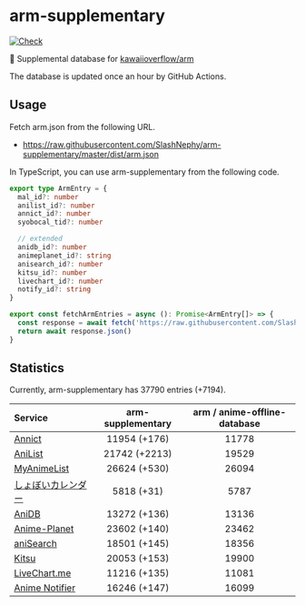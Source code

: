 # arm-supplementary

[![Check](https://github.com/SlashNephy/arm-supplementary/actions/workflows/check-node.yml/badge.svg)](https://github.com/SlashNephy/arm-supplementary/actions/workflows/check-node.yml)

💊 Supplemental database for [kawaiioverflow/arm](https://github.com/kawaiioverflow/arm)

The database is updated once an hour by GitHub Actions.

## Usage

Fetch arm.json from the following URL.

- https://raw.githubusercontent.com/SlashNephy/arm-supplementary/master/dist/arm.json

In TypeScript, you can use arm-supplementary from the following code.

```TypeScript
export type ArmEntry = {
  mal_id?: number
  anilist_id?: number
  annict_id?: number
  syobocal_tid?: number

  // extended
  anidb_id?: number
  animeplanet_id?: string
  anisearch_id?: number
  kitsu_id?: number
  livechart_id?: number
  notify_id?: string
}

export const fetchArmEntries = async (): Promise<ArmEntry[]> => {
  const response = await fetch('https://raw.githubusercontent.com/SlashNephy/arm-supplementary/master/dist/arm.json')
  return await response.json()
}
```

## Statistics

Currently, arm-supplementary has 37790 entries (+7194).

| Service                                     | arm-supplementary | arm / anime-offline-database |
| :------------------------------------------ | :---------------: | :--------------------------: |
| [Annict](https://annict.com)                |   11954 (+176)    |            11778             |
| [AniList](https://anilist.co)               |   21742 (+2213)   |            19529             |
| [MyAnimeList](https://myanimelist.net)      |   26624 (+530)    |            26094             |
| [しょぼいカレンダー](https://cal.syoboi.jp) |    5818 (+31)     |             5787             |
| [AniDB](https://anidb.net)                  |   13272 (+136)    |            13136             |
| [Anime-Planet](https://anime-planet.com)    |   23602 (+140)    |            23462             |
| [aniSearch](https://anisearch.com)          |   18501 (+145)    |            18356             |
| [Kitsu](https://kitsu.io)                   |   20053 (+153)    |            19900             |
| [LiveChart.me](https://livechart.me)        |   11216 (+135)    |            11081             |
| [Anime Notifier](https://notify.moe)        |   16246 (+147)    |            16099             |
